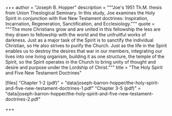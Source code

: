 +++
author = "Joseph B. Hopper"
description = """Joe's 1951 Th.M. thesis from Union Theological Seminary. In this study, Joe examines the Holy Spirit in conjunction with five New Testament doctrines: Inspiration, Incarnation, Regeneration, Sanctification, and Ecclesiology."""
quote = """The more Christians grow and are united in this fellowship the less are they drawn to fellowship with the world and the unfruitful works of darkness. Just as a major task of the Spirit is to sanctify the individual Christian, so He also strives to purify the Church. Just as the life in the Spirit enables us to destroy the desires that war in our members, integrating our lives into one living organism, building it as one structure, the temple of the Spirit, so the Spirit operates in the Church to bring unity of thought and desire and purpose under the Lordship of Christ."""
title = "The Holy Spirit and Five New Testament Doctrines"

[files]
"Chapter 1-2 (pdf)" = "data/joseph-barron-hopper/the-holy-spirit-and-five-new-testament-doctrines-1.pdf"
"Chapter 3-5 (pdf)" = "data/joseph-barron-hopper/the-holy-spirit-and-five-new-testament-doctrines-2.pdf"

+++